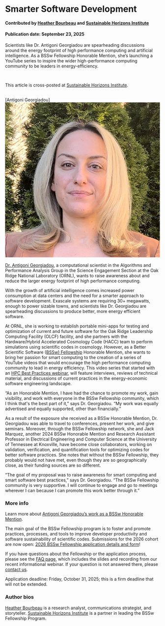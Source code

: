 # Smarter Software Development

#### Contributed by [Heather Bourbeau](https://www.linkedin.com/in/heatherbourbeau/) and [Sustainable Horizons Institute](https://shinstitute.org)

#### Publication date: September 23, 2025

Scientists like Dr. Antigoni Georgiadou are spearheading discussions around the energy footprint of high performance computing and artificial intelligence. As a BSSw Fellowship Honorable Mention, she’s launching a YouTube series to inspire the wider high-performance computing community to be leaders in energy-efficiency.

<br>

This article is cross-posted at [Sustainable Horizons Institute](https://shinstitute.org/better-scientific-software-bssw-fellowship-previous-honorable-mentions-spotlight-antigoni-georgiadou/
).

<br>
[Antigoni Georgiadou]<img src='../../images/People_2024_HM_Georgiadou.jpg' class='logo' />
<br>

[Dr. Antigoni Georgiadou](https://bssw.io/pages/meet-our-fellows#2024-honorable-mentions), a computational scientist in the Algorithms and Performance Analysis Group in the Science Engagement Section at the Oak Ridge National Laboratory (ORNL), wants to raise awareness about and reduce the larger energy footprint of high performance computing. 

With the growth of artificial intelligence comes increased power consumption at data centers and the need for a smarter approach to software development. Exascale systems are requiring 30+ megawatts, enough to power sizable towns, and scientists like Dr. Georgiadou are spearheading discussions to produce better, more energy efficient software.

At ORNL, she is working to establish portable mini-apps for testing and optimization of current and future software for the Oak Ridge Leadership Computing Facility (OLCF) facility, and she partners with the Hardware/Hybrid Accelerated Cosmology Code (HACC) team to perform simulations using scientific codes in cosmology. However, as a Better Scientific Software ([BSSw) Fellowship](https://bssw.io/pages/bssw-fellowship-program) Honorable Mention, she wants to bring her passion for smart computing to the creation of a series of YouTube videos that would encourage the high performance computing community to lead in energy efficiency. This video series that started with an [HPC Best Practices webinar](https://www.youtube.com/watch?v=nCm2nlRI6q8), will feature interviews, reviews of technical material, and discussions of current practices in the energy-economic software engineering landscape. 

“As an Honorable Mention, I have had the chance to promote my work, gain visibility, and work with everyone in the BSSw Fellowship community, which I think that's the best part of it,” says Dr. Georgiadou. “My work was equally advertised and equally supported, other than financially.” 

As a result of the exposure she received as a BSSw Honorable Mention, Dr. Georgiadou was able to travel to conferences, present her work, and give seminars. Moreover, through the BSSw Fellowship network, she and Jack Marquez, another 2024 BSSw Honorable Mention and Research Assistant Professor in Electrical Engineering and Computer Science at the University of Tennessee at Knoxville, have become close collaborators, working on validation, verification, and quantification tools for optimizing codes for better software practices. She notes that without the BSSw Fellowship, they probably would not have met, even though they are so geographically close, as their funding sources are so different. 

“The goal of my proposal was to raise awareness for smart computing and smart software best practices,” says Dr. Georgiadou. “The BSSw Fellowship community is very supportive. I will continue to engage and go to meetings wherever I can because I can promote this work better through it.”

### More info

Learn more about [Antigoni Georgiadou’s work as a BSSw Honorable Mention](https://bssw.io/items?author=antigoni-georgiadou). 

The main goal of the BSSw Fellowship program is to foster and promote practices, processes, and tools to improve developer productivity and software sustainability of scientific codes. Submissions for the 2026 cohort are now open: [2026 BSSw Fellowship application details and form](https://bssw.io/pages/apply-for-the-bssw-fellowship-program)\!

If you have questions about the Fellowship or the application process, please see the [FAQ page](https://bssw.io/pages/bssw-fellowship-faq), which includes the slides and recording from our recent informational webinar. If your question is not answered there, please [contact us](https://bssw.io/contact).

Application deadline: Friday, October 31, 2025; this is a firm deadline that will not be extended.

### Author bios

[Heather Bourbeau](https://www.linkedin.com/in/heatherbourbeau/) is a research analyst, communications strategist, and storyteller.
[Sustainable Horizons Institute](https://shinstitute.org) is a partner in leading the BSSw Fellowship Program.

<!---
Publish: yes
Track: bssw fellowship
Topics: Funding sources and programs, projects and organizations
OpenGraph image: OG_2508_BSSwFellowships.png
--->
